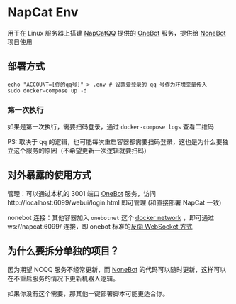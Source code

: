 # NapCat Env

用于在 Linux 服务器上搭建 [NapCatQQ] 提供的 [OneBot] 服务，提供给 [NoneBot] 项目使用

## 部署方式

```
echo "ACCOUNT=[你的qq号]" > .env # 设置要登录的 qq 号作为环境变量传入
sudo docker-compose up -d
```

### 第一次执行

如果是第一次执行，需要扫码登录，通过 `docker-compose logs` 查看二维码

PS: 取决于 qq 的逻辑，也可能每次重启容器都需要扫码登录，这也是为什么要独立这个服务的原因（不希望更新一次逻辑就要扫码）


## 对外暴露的使用方式

管理：可以通过本机的 3001 端口 [OneBot] 服务，访问 http://localhost:6099/webui/login.html 即可管理 (和直接部署 NapCat 一致)

nonebot 连接：其他容器加入 `onebotnet` 这个 [docker network](https://docs.docker.com/network/) ，即可通过 ws://napcat:6099/ 连接，即 onebot 标准的[反向 WebSocket 方式](https://12.onebot.dev/connect/communication/websocket-reverse/)

## 为什么要拆分单独的项目？

因为期望 NCQQ 服务不经常更新，而 [NoneBot] 的代码可以随时更新，这样可以在不重启服务的情况下更新机器人逻辑。

如果你没有这个需要，那其他一键部署脚本可能更适合你。

[NoneBot]: https://nonebot.dev/
[OneBot]: https://onebot.dev/
[NapCatQQ]: https://github.com/NapNeko/NapCatQQ
